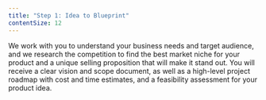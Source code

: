 ```yaml
---
title: "Step 1: Idea to Blueprint"
contentSize: 12
---
```


We work with you to understand your business needs and target audience, and we research 
the competition to find the best market niche for your product and a unique selling 
proposition that will make it stand out. You will receive a clear vision and scope 
document, as well as a high-level project roadmap with cost and time estimates, and a 
feasibility assessment for your product idea.
